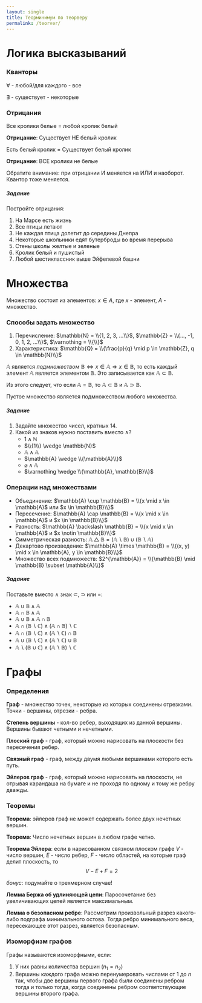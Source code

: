 ```yaml
---
layout: single
title: Теорминимум по теорверу
permalink: /teorver/
---
```


# Логика высказываний

### Кванторы
$\forall$ - любой/для каждого - все

$\exists$ - существует - некоторые

### Отрицания

Все кролики белые = любой кролик белый

**Отрицание**: Существует НЕ белый кролик

Есть белый кролик = Существует белый кролик

**Отрицание**: ВСЕ кролики не белые

Обратите внимание: при отрицании И меняется на ИЛИ и наоборот. Квантор тоже меняется.

##### Задание

Постройте отрицания:
1. На Марсе есть жизнь
2. Все птицы летают
3. Не каждая птица долетит до середины Днепра
4. Некоторые школьники едят бутерброды во время перерыва
5. Стены школы желтые и зеленые
6. Кролик белый и пушистый
7. Любой шестиклассник выше Эйфелевой башни

# Множества

Множество состоит из элементов: $x \in A$, где $x$ - элемент, $A$ - множество.

### Способы задать множество

1. Перечисление: $\mathbb{N} = \\{1, 2, 3, ...\\}$, $\mathbb{Z} = \\{..., -1, 0, 1, 2, ...\\}$, $\varnothing = \\{\\}$
2. Характеристика: $\mathbb{Q} = \\{\frac{p}{q} \mid p \in \mathbb{Z}, q \in \mathbb{N}\\}$

$\mathbb{A}$ является _подмножеством_ $\mathbb{B} \Leftrightarrow x \in \mathbb{A} \Rightarrow x \in \mathbb{B}$, то есть каждый элемент $\mathbb{A}$ является элементом $\mathbb{B}$. Это записывается как $\mathbb{A} \subset \mathbb{B}$.

Из этого следует, что если $\mathbb{A} = \mathbb{B}$, то $\mathbb{A} \subset \mathbb{B}$ и $\mathbb{A} \supset \mathbb{B}$.

Пустое множество является подмножеством любого множества.

##### Задание

1. Задайте множество чисел, кратных $14$.
2. Какой из знаков нужно поставить вместо $\wedge$?
    - $1 \wedge \mathbb{N}$
    - $\\{1\\} \wedge \mathbb{N}$
    - $\mathbb{A} \wedge \mathbb{A}$
    - $\mathbb{A} \wedge \\{\mathbb{A}\\}$
    - $\varnothing \wedge \mathbb{A}$
    - $\varnothing \wedge \\{\mathbb{A}, \mathbb{B}\\}$

### Операции над множествами

- Объединение: $\mathbb{A} \cup \mathbb{B} = \\{x \mid x \in \mathbb{A}$ или $x \in \mathbb{B}\\}$
- Пересечение: $\mathbb{A} \cap \mathbb{B} = \\{x \mid x \in \mathbb{A}$ и $x \in \mathbb{B}\\}$
- Разность: $\mathbb{A} \backslash \mathbb{B} = \\{x \mid x \in \mathbb{A}$ и $x \notin \mathbb{B}\\}$
- Симметрическая разность: $\mathbb{A} \bigtriangleup \mathbb{B} = (\mathbb{A} \backslash \mathbb{B}) \cup (\mathbb{B} \backslash \mathbb{A})$
- Декартово произведение: $\mathbb{A} \times \mathbb{B} = \\{(x, y) \mid x \in \mathbb{A}, y \in \mathbb{B}\\}$
- Множество всех подмножеств: $2^{\mathbb{A}} = \\{\mathbb{B} \mid \mathbb{B} \subset \mathbb{A}\\}$

##### Задание

Поставьте вместо $\wedge$ знак $\subset$, $\supset$ или $=$:
- $\mathbb{A} \cup \mathbb{B} \wedge \mathbb{A}$
- $\mathbb{A} \cap \mathbb{B} \wedge \mathbb{A}$
- $\mathbb{A} \cup \mathbb{B} \wedge \mathbb{A \cap \mathbb{B}}$
- $\mathbb{A} \cap (\mathbb{B} \backslash \mathbb{C}) \wedge (\mathbb{A} \cap \mathbb{B}) \backslash \mathbb{C}$
- $\mathbb{A} \cap (\mathbb{B} \backslash \mathbb{C}) \wedge (\mathbb{A} \backslash \mathbb{C}) \cap \mathbb{B}$
- $\mathbb{A} \cup (\mathbb{B} \backslash \mathbb{C}) \wedge (\mathbb{A} \backslash \mathbb{C}) \cup \mathbb{B}$
- $\mathbb{A} \backslash (\mathbb{B} \cup \mathbb{C}) \wedge (\mathbb{A} \backslash \mathbb{B}) \backslash \mathbb{C}$



# Графы

### Определения

**Граф** - множество точек, некоторые из которых соединены отрезками. Точки - вершины, отрезки - ребра.

**Степень вершины** - кол-во ребер, выходящих из данной вершины. Вершины бывают четными и нечетными.

**Плоский граф** - граф, который можно нарисовать на плоскости без пересечения ребер.

**Связный граф** - граф, между двумя любыми вершинами которого есть путь.

**Эйлеров граф** - граф, который можно нарисовать на плоскости, не отрывая карандаша на бумаге и не проходя по одному и тому же ребру дважды.

### Теоремы

**Теорема**: эйлеров граф не может содержать более двух нечетных вершин.

**Теорема**: Число нечетных вершин в любом графе четно.

**Теорема Эйлера**: если в нарисованном связном плоском графе $V$ - число вершин, $E$ - число ребер, $F$ - число областей, на которые граф делит плоскость, то $$V - E + F = 2$$

*бонус*: подумайте о трехмерном случае!

**Лемма Бержа об удлиняющей цепи**: Паросочетание без увеличивающих цепей является максимальным.

**Лемма о безопасном ребре**: Рассмотрим произвольный разрез какого-либо подграфа минимального остова. Тогда ребро минимального веса, пересекающее этот разрез, является безопасным.

### Изоморфизм графов

Графы называются изоморфными, если:
1. У них равны количества вершин $(n_1 = n_2)$
2. Вершины каждого графа можно перенумеровать числами от $1$ до $n$ так, чтобы две вершины первого графа были соединены ребром тогда и только тогда, когда соединены ребром соответствующие вершины второго графа.
